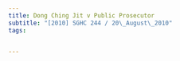 ```yaml
---
title: Dong Ching Jit v Public Prosecutor 
subtitle: "[2010] SGHC 244 / 20\_August\_2010"
tags:


---
```


